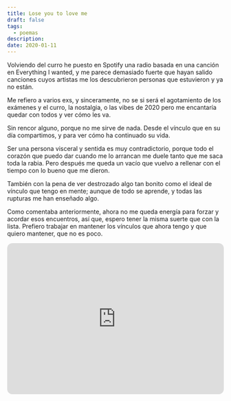 ```yaml
---
title: Lose you to love me
draft: false
tags:
  - poemas
description: 
date: 2020-01-11
---
```

Volviendo del curro he puesto en Spotify una radio basada en una canción en Everything I wanted, y me parece demasiado fuerte que hayan salido canciones cuyos artistas me los descubrieron personas que estuvieron y ya no están.

Me refiero a varios exs, y sinceramente, no se si será el agotamiento de los exámenes y el curro, la nostalgia, o las vibes de 2020 pero me encantaría quedar con todos y ver cómo les va.

Sin rencor alguno, porque no me sirve de nada. Desde el vínculo que en su día compartimos, y para ver cómo ha continuado su vida.

Ser una persona visceral y sentida es muy contradictorio, porque todo el corazón que puedo dar cuando me lo arrancan me duele tanto que me saca toda la rabia. Pero después me queda un vacío que vuelvo a rellenar con el tiempo con lo bueno que me dieron.

También con la pena de ver destrozado algo tan bonito como el ideal de vínculo que tengo en mente; aunque de todo se aprende, y todas las rupturas me han enseñado algo.

Como comentaba anteriormente, ahora no me queda energía para forzar y acordar esos encuentros, así que, espero tener la misma suerte que con la lista. Prefiero trabajar en mantener los vínculos que ahora tengo y que quiero mantener, que no es poco.

<iframe data-testid="embed-iframe" style="border-radius:12px" src="https://open.spotify.com/embed/track/1HfMVBKM75vxSfsQ5VefZ5?utm_source=generator" width="100%" height="352" frameBorder="0" allowfullscreen="" allow="autoplay; clipboard-write; encrypted-media; fullscreen; picture-in-picture" loading="lazy"></iframe>

